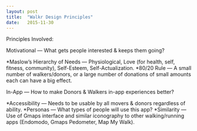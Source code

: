 ```yaml
---
layout: post
title:  "Walkr Design Principles"
date:   2015-11-30
---
```

Principles Involved:

Motivational — What gets people interested & keeps them going?

  *Maslow’s Hierarchy of Needs — Physiological, Love (for health, self, fitness, community), Self-Esteem, Self-Actualization.
  *80/20 Rule — A small number of walkers/donors, or a large number of donations of small amounts each can have a big effect.

In-App — How to make Donors & Walkers in-app experiences better?

  *Accessibility — Needs to be usable by all movers & donors regardless of ability.
  *Personas — What types of people will use this app?
  *Similarity — Use of Gmaps interface and similar iconography to other walking/running apps (Endomodo, Gmaps Pedometer, Map My Walk).
